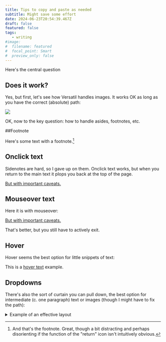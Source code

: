 ```yaml
---
title: Tips to copy and paste as needed
subtitle: Might save some effort
date: 2024-06-23T20:54:39.467Z
draft: false
featured: false
tags:
   - writing
#image:
#  filename: featured
#  focal_point: Smart
#  preview_only: false
--- 
```

Here's the central question

## Does it work?

Yes, but first, let's see how Versatil handles images. It works OK as long as you have the correct (absolute) path:

![](https://binohead.github.io/blog/warbled-songs/featured_hu17d2fd7c835acc25fa5b23506fa21df5_113233_8b3383641be7222c8b6729bfb23fa5fa.webp)


OK, now to the key question: how to handle asides, footnotes, etc.

##Footnote

Here's some text with a footnote.[^1]

[^1]: And that's the footnote. Great, though a bit distracting and perhaps disorienting if the function of the "return" icon isn't intuitively obvious.

## Onclick text

Sidenotes are hard, so I gave up on them. Onclick text works, but when you return to the main text it plops you back at the top of the page.

<a href="#" onclick="alert('Most sources will disagree with this characterization.')"> But with important caveats.</a>

## Mouseover text

Here it is with mouseover:

<a href="#" onmouseover="alert('Most sources will disagree with this characterization.')"> But with important caveats.</a>

That's better, but you still have to actively exit.

## Hover

Hover seems the best option for little snippets of text:

This is a [hover text](## "The actual causes of the decline are unknown. This is one of the many, many aspects of psychoornithological frequency saturation currently being explored in our laboratory.") example.

## Dropdowns

There's also the sort of curtain you can pull down, the best option for intermediate (c. one paragraph) text or images (though I might have to fix the path):


<details>
<summary>Example of an effective layout</summary>

{{< figure src="/images/mawa.jpg" caption="A magnolia warbler" >}}

A Magnolia Warbler. Note the rich detail.

</details>

